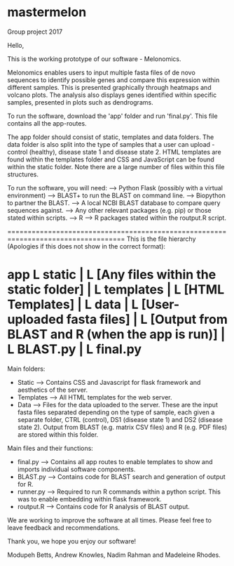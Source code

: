 # mastermelon
Group project 2017

Hello,

This is the working prototype of our software - Melonomics.

Melonomics enables users to input multiple fasta files of de novo sequences to identify possible genes and compare this expression within different samples. This is presented graphically through heatmaps and volcano plots. The analysis also displays genes identified within specific samples, presented in plots such as dendrograms.

To run the software, download the 'app' folder and run 'final.py'. This file contains all the app-routes.

The app folder should consist of static, templates and data folders. The data folder is also split into the type of samples that a user can upload - control (healthy), disease state 1 and disease state 2. HTML templates are found within the templates folder and CSS and JavaScript can be found within the static folder. Note there are a large number of files within this file structures.

To run the software, you will need:
  --> Python Flask (possibly with a virtual environment)
  --> BLAST+ to run the BLAST on command line.
  --> Biopython to partner the BLAST.
  --> A local NCBI BLAST database to compare query sequences against.
  --> Any other relevant packages (e.g. pip) or those stated within scripts.
  --> R
  --> R packages stated within the routput.R script.
  

===================================================================================
This is the file hierarchy (Apologies if this does not show in the correct format):

app
  L static
  |      L [Any files within the static folder]
  |
  L templates
  |         L [HTML Templates]
  |
  L data
  |    L [User-uploaded fasta files]
  |    L [Output from BLAST and R (when the app is run)]
  |
  L BLAST.py
  |
  L final.py
===================================================================================


Main folders:
  - Static --> Contains CSS and Javascript for flask framework and aesthetics of the server.
  - Templates --> All HTML templates for the web server.
  - Data --> Files for the data uploaded to the server. These are the input fasta files separated depending on the type of sample, each given a separate folder, CTRL (control), DS1 (disease state 1) and DS2 (disease state 2). Output from BLAST (e.g. matrix CSV files) and R (e.g. PDF files) are stored within this folder.


Main files and their functions:
  - final.py --> Contains all app routes to enable templates to show and imports individual software components.
  - BLAST.py --> Contains code for BLAST search and generation of output for R.
  - runner.py --> Required to run R commands within a python script. This was to enable embedding within flask framework.
  - routput.R --> Contains code for R analysis of BLAST output.

We are working to improve the software at all times. Please feel free to leave feedback and recommendations. 

Thank you, we hope you enjoy our software!

Modupeh Betts, Andrew Knowles, Nadim Rahman and Madeleine Rhodes.
